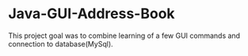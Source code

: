 # Java-GUI-Address-Book
This project goal was to combine learning of a few GUI commands and connection to database(MySql).

